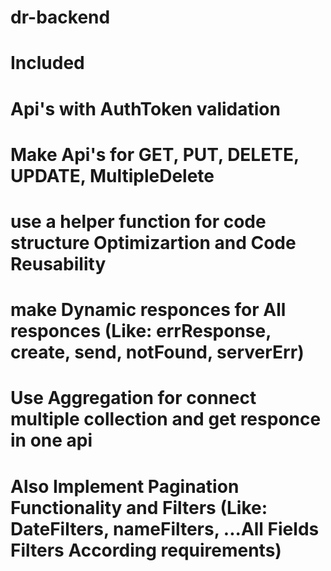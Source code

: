 # dr-backend

# Included #

# Api's with AuthToken validation
# Make Api's for GET, PUT, DELETE, UPDATE, MultipleDelete
# use a helper function for code structure Optimizartion and Code Reusability
# make Dynamic responces for All responces (Like: errResponse, create, send, notFound, serverErr)
# Use Aggregation for connect multiple collection and get responce in one api
# Also Implement Pagination Functionality and Filters (Like: DateFilters, nameFilters, ...All Fields Filters According requirements)
